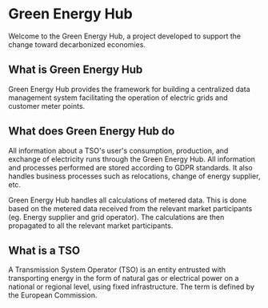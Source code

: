 # Green Energy Hub

Welcome to the Green Energy Hub, a project developed to support the change toward decarbonized economies.

## What is Green Energy Hub

Green Energy Hub provides the framework for building a centralized data management system facilitating the operation of electric grids and customer meter points.

## What does Green Energy Hub do

All information about a TSO's user's consumption, production, and exchange of electricity runs through the Green Energy Hub.
All information and processes performed are stored according to GDPR standards.
It also handles business processes such as relocations, change of energy supplier, etc.

Green Energy Hub handles all calculations of metered data. This is done based on the metered data received from the relevant market participants (eg. Energy supplier and grid operator). The calculations are then propagated to all the relevant market participants.

## What is a TSO

A Transmission System Operator (TSO) is an entity entrusted with transporting energy in the form of natural gas or electrical power on a national or regional level, using fixed infrastructure. The term is defined by the European Commission.
